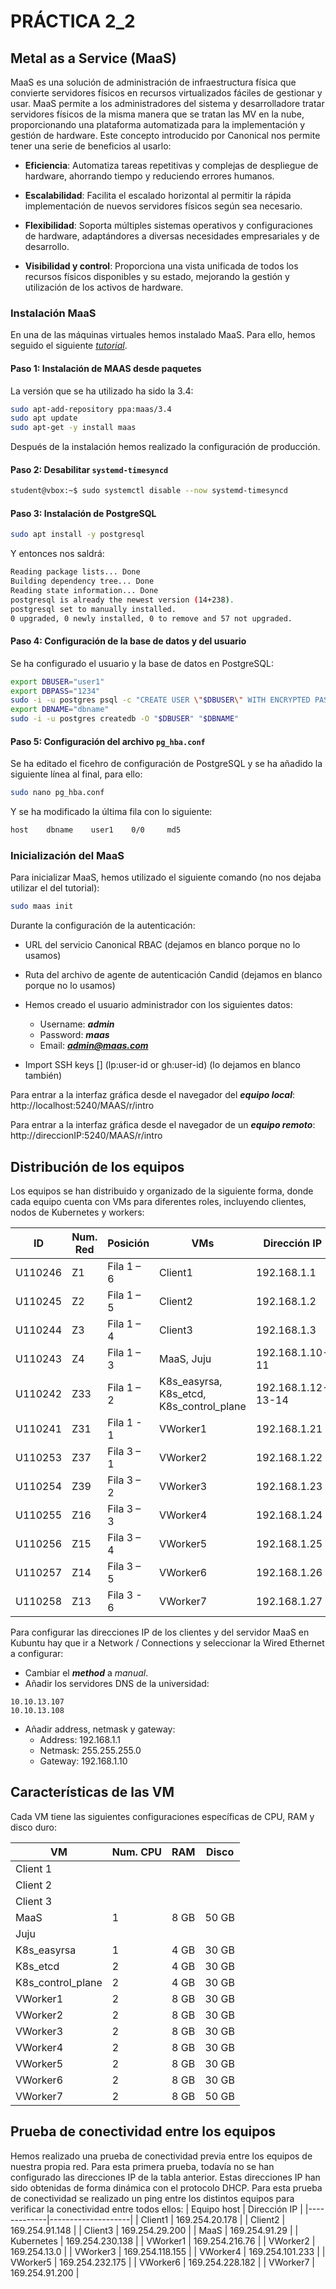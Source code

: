 # PRÁCTICA 2_2

## Metal as a Service (MaaS)
MaaS es una solución de administración de infraestructura física que convierte servidores físicos en recursos virtualizados fáciles de gestionar y usar. MaaS permite a los administradores del sistema y desarrolladore tratar servidores físicos de la misma manera que se tratan las MV en la nube, proporcionando una plataforma automatizada para la implementación y gestión de hardware. Este concepto introducido por Canonical nos permite tener una serie de beneficios al usarlo:

- **Eficiencia**: Automatiza tareas repetitivas y complejas de despliegue de hardware, ahorrando tiempo y reduciendo errores humanos.

- **Escalabilidad**: Facilita el escalado horizontal al permitir la rápida implementación de nuevos servidores físicos según sea necesario.

- **Flexibilidad**: Soporta múltiples sistemas operativos y configuraciones de hardware, adaptándores a diversas necesidades empresariales y de desarrollo.

- **Visibilidad y control**: Proporciona una vista unificada de todos los recursos físicos disponibles y su estado, mejorando la gestión y utilización de los activos de hardware.

### Instalación MaaS
En una de las máquinas virtuales hemos instalado MaaS. Para ello, hemos seguido el siguiente [*tutorial*](https://maas.io/docs/how-to-install-maas).

#### Paso 1: Instalación de MAAS desde paquetes
La versión que se ha utilizado ha sido la 3.4:

```bash
sudo apt-add-repository ppa:maas/3.4
sudo apt update
sudo apt-get -y install maas
```

Después de la instalación hemos realizado la configuración de producción.

#### Paso 2: Desabilitar ```systemd-timesyncd```
```bash
student@vbox:~$ sudo systemctl disable --now systemd-timesyncd
```

#### Paso 3: Instalación de PostgreSQL
```bash
sudo apt install -y postgresql
```
Y entonces nos saldrá:
```bash
Reading package lists... Done
Building dependency tree... Done
Reading state information... Done
postgresql is already the newest version (14+238).
postgresql set to manually installed.
0 upgraded, 0 newly installed, 0 to remove and 57 not upgraded.
```

#### Paso 4: Configuración de la base de datos y del usuario
Se ha configurado el usuario y la base de datos en PostgreSQL:
```bash
export DBUSER="user1"
export DBPASS="1234"
sudo -i -u postgres psql -c "CREATE USER \"$DBUSER\" WITH ENCRYPTED PASSWORD '$DBPASS'" 
export DBNAME="dbname"
sudo -i -u postgres createdb -O "$DBUSER" "$DBNAME"
```

#### Paso 5: Configuración del archivo ```pg_hba.conf```
Se ha editado el ficehro de configuración de PostgreSQL y se ha añadido la siguiente línea al final, para ello:
```bash
sudo nano pg_hba.conf
```

Y se ha modificado la última fila con lo siguiente: 
```bash
host    dbname    user1    0/0     md5
```

### Inicialización del MaaS
Para inicializar MaaS, hemos utilizado el siguiente comando (no nos dejaba utilizar el del tutorial):
```bash
sudo maas init
```

Durante la configuración de la autenticación:
- URL del servicio Canonical RBAC (dejamos en blanco porque no lo usamos)

- Ruta del archivo de agente de autenticación Candid (dejamos en blanco porque no lo usamos)

- Hemos creado el usuario administrador con los siguientes datos:
    - Username: ***admin***
    - Password: ***maas***
    - Email: ***admin@maas.com***

- Import SSH keys [] (lp:user-id or gh:user-id) (lo dejamos en blanco también)

Para entrar a la interfaz gráfica desde el navegador del ***equipo local***: http://localhost:5240/MAAS/r/intro

Para entrar a la interfaz gráfica desde el navegador de un ***equipo remoto***: http://direccionIP:5240/MAAS/r/intro

## Distribución de los equipos
Los equipos se han distribuido y organizado de la siguiente forma, donde cada equipo cuenta con VMs para diferentes roles, incluyendo clientes, nodos de Kubernetes y workers:

| ID       | Num. Red | Posición     | VMs                                      |  Dirección IP         |
|----------|----------|--------------|------------------------------------------|-----------------------|
|  U110246 | Z1       | Fila 1 – 6   | Client1                                  |  192.168.1.1          |
|  U110245 | Z2       | Fila 1 – 5   | Client2                                  |  192.168.1.2          |
|  U110244 | Z3       | Fila 1 – 4   | Client3                                  |  192.168.1.3          |
|  U110243 | Z4       | Fila 1 – 3   | MaaS, Juju                               |  192.168.1.10-11      |
|  U110242 | Z33      | Fila 1 – 2   | K8s_easyrsa, K8s_etcd, K8s_control_plane |  192.168.1.12-13-14   |
|  U110241 | Z31      | Fila 1 - 1   | VWorker1                                 |  192.168.1.21         |
|  U110253 | Z37      | Fila 3 – 1   | VWorker2                                 |  192.168.1.22         |
|  U110254 | Z39      | Fila 3 – 2   | VWorker3                                 |  192.168.1.23         |
|  U110255 | Z16      | Fila 3 – 3   | VWorker4                                 |  192.168.1.24         |
|  U110256 | Z15      | Fila 3 – 4   | VWorker5                                 |  192.168.1.25         |
|  U110257 | Z14      | Fila 3 – 5   | VWorker6                                 |  192.168.1.26         |
|  U110258 | Z13      | Fila 3 - 6   | VWorker7                                 |  192.168.1.27         |

Para configurar las direcciones IP de los clientes y del servidor MaaS en Kubuntu hay que ir a Network / Connections y seleccionar la Wired Ethernet a configurar:
- Cambiar el ***method*** a *manual*.
- Añadir los servidores DNS de la universidad: 
```
10.10.13.107
10.10.13.108
```
- Añadir address, netmask y gateway:
    - Address: 192.168.1.1
    - Netmask: 255.255.255.0
    - Gateway: 192.168.1.10

## Características de las VM
Cada VM tiene las siguientes configuraciones específicas de CPU, RAM y disco duro:

| VM                    | Num. CPU | RAM  | Disco |
|-----------------------|----------|------|-------|
| Client 1              |          |      |       |
| Client 2              |          |      |       |
| Client 3              |          |      |       |
| MaaS                  | 1        | 8 GB | 50 GB |
| Juju                  |          |      |       |
| K8s_easyrsa           | 1        | 4 GB | 30 GB |
| K8s_etcd              | 2        | 4 GB | 30 GB |
| K8s_control_plane     | 2        | 4 GB | 30 GB |
| VWorker1              | 2        | 8 GB | 30 GB |
| VWorker2              | 2        | 8 GB | 30 GB |
| VWorker3              | 2        | 8 GB | 30 GB |
| VWorker4              | 2        | 8 GB | 30 GB |
| VWorker5              | 2        | 8 GB | 30 GB |
| VWorker6              | 2        | 8 GB | 30 GB |
| VWorker7              | 2        | 8 GB | 50 GB |

## Prueba de conectividad entre los equipos
Hemos realizado una prueba de conectividad previa entre los equipos de nuestra propia red. Para esta primera prueba, todavía no se han configurado las direcciones IP de la tabla anterior. Estas direcciones IP han sido obtenidas de forma dinámica con el protocolo DHCP. Para esta prueba de conectividad se realizado un ping entre los distintos equipos para verificar la conectividad entre todos ellos:
| Equipo host | Dirección IP       |
|-------------|--------------------|
| Client1     | 169.254.20.178     |
| Client2     | 169.254.91.148     |
| Client3     | 169.254.29.200     |
| MaaS        | 169.254.91.29      |
| Kubernetes  | 169.254.230.138    |
| VWorker1    | 169.254.216.76     |
| VWorker2    | 169.254.13.0       |
| VWorker3    | 169.254.118.155    |
| VWorker4    | 169.254.101.233    |
| VWorker5    | 169.254.232.175    |
| VWorker6    | 169.254.228.182    |
| VWorker7    | 169.254.91.200     |

